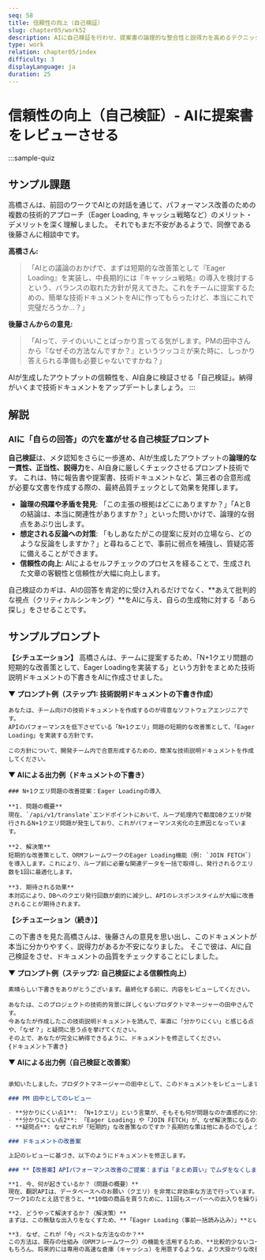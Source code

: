 ```yaml
---
seq: 58
title: 信頼性の向上（自己検証）
slug: chapter05/work52
description: AIに自己検証を行わせ、提案書の論理的な整合性と説得力を高めるテクニックを学ぶ
type: work
relation: chapter05/index
difficulty: 3
displayLanguage: ja
duration: 25
---
```


# 信頼性の向上（自己検証）- AIに提案書をレビューさせる

:::sample-quiz

## サンプル課題
高橋さんは、前回のワークでAIとの対話を通じて、パフォーマンス改善のための複数の技術的アプローチ（Eager Loading, キャッシュ戦略など）のメリット・デメリットを深く理解しました。
それでもまだ不安があるようで、同僚である後藤さんに相談中です。

**高橋さん:**
> 「AIとの議論のおかげで、まずは短期的な改善策として『Eager Loading』を実装し、中長期的には『キャッシュ戦略』の導入を検討するという、バランスの取れた方針が見えてきた。これをチームに提案するための、簡単な技術ドキュメントをAIに作ってもらったけど、本当にこれで完璧だろうか…？」

**後藤さんからの意見:**
> 「AIって、テイのいいことばっかり言ってる気がします。PMの田中さんから『なぜその方法なんですか？』というツッコミが来た時に、しっかり答えられる準備も必要じゃないですかね？」

AIが生成したアウトプットの信頼性を、AI自身に検証させる「自己検証」。納得がいくまで技術ドキュメントをアップデートしましょう。
:::

## 解説

### AIに「自らの回答」の穴を塞がせる自己検証プロンプト

**自己検証**は、メタ認知をさらに一歩進め、AIが生成したアウトプットの**論理的な一貫性、正当性、説得力**を、AI自身に厳しくチェックさせるプロンプト技術です。
これは、特に報告書や提案書、技術ドキュメントなど、第三者の合意形成が必要な文書を作成する際の、最終品質チェックとして効果を発揮します。

- **論理の飛躍や矛盾を発見**: 「この主張の根拠はどこにありますか？」「AとBの結論は、本当に関連性がありますか？」といった問いかけで、論理的な弱点をあぶり出します。
- **想定される反論への対策**: 「もしあなたがこの提案に反対の立場なら、どのような反論をしますか？」と尋ねることで、事前に弱点を補強し、質疑応答に備えることができます。
- **信頼性の向上**: AIによるセルフチェックのプロセスを経ることで、生成された文章の客観性と信頼性が大幅に向上します。

自己検証のカギは、AIの回答を肯定的に受け入れるだけでなく、**あえて批判的な視点（クリティカルシンキング）**をAIに与え、自らの生成物に対する「あら探し」をさせることです。

## サンプルプロンプト

**【シチュエーション】**
高橋さんは、チームに提案するため、「N+1クエリ問題の短期的な改善策として、Eager Loadingを実装する」という方針をまとめた技術説明ドキュメントの下書きをAIに作成させました。

**▼ プロンプト例（ステップ1: 技術説明ドキュメントの下書き作成）**

```
あなたは、チーム向けの技術ドキュメントを作成するのが得意なソフトウェアエンジニアです。
APIのパフォーマンスを低下させている「N+1クエリ」問題の短期的な改善策として、「Eager Loading」を実装する方針です。

この方針について、開発チーム内で合意形成するための、簡潔な技術説明ドキュメントを作成してください。
```

**▼ AIによる出力例（ドキュメントの下書き）**

```
### N+1クエリ問題の改善提案：Eager Loadingの導入

**1. 問題の概要**
現在、`/api/v1/translate`エンドポイントにおいて、ループ処理内で都度DBクエリが発行されるN+1クエリ問題が発生しており、これがパフォーマンス劣化の主原因となっています。

**2. 解決策**
短期的な改善策として、ORMフレームワークのEager Loading機能（例: `JOIN FETCH`）を導入します。これにより、ループ前に必要な関連データを一括で取得し、発行されるクエリ数を1回に最適化します。

**3. 期待される効果**
本対応により、DBへのクエリ発行回数が劇的に減少し、APIのレスポンスタイムが大幅に改善されることが期待されます。
```

**【シチュエーション（続き）】**

この下書きを見た高橋さんは、後藤さんの意見を思い出し、このドキュメントが本当に分かりやすく、説得力があるか不安になりました。
そこで彼は、AIに自己検証をさせ、ドキュメントの品質をチェックすることにしました。

**▼ プロンプト例（ステップ2: 自己検証による信頼性向上）**

```
素晴らしい下書きをありがとうございます。最終化する前に、内容をレビューしてください。

あなたは、このプロジェクトの技術的背景に詳しくないプロダクトマネージャーの田中さんです。
今あなたが作成したこの技術説明ドキュメントを読んで、率直に「分かりにくい」と感じる点や、「なぜ？」と疑問に思う点を挙げてください。
その上で、あなたが完全に納得できるように、ドキュメントを修正してください。
{ドキュメント下書き}
```

**▼ AIによる出力例（自己検証と改善案）**

```markdown

承知いたしました。プロダクトマネージャーの田中として、このドキュメントをレビューします。

### PM 田中としてのレビュー

- **分かりにくい点1**: 「N+1クエリ」という言葉が、そもそも何が問題なのか直感的に分かりません。
- **分かりにくい点2**: 「Eager Loading」や「JOIN FETCH」が、なぜ解決策になるのか、その仕組みがイメージできません。
- **疑問点**: なぜこれが「短期的」な改善策なのですか？長期的な策は他にあるのでしょうか？

### ドキュメントの改善案

上記のレビューに基づき、以下のようにドキュメントを修正します。

### **【改善案】APIパフォーマンス改善のご提案：まずは「まとめ買い」でムダをなくしましょう！**

**1. 今、何が起きているか？（問題の概要）**
現在、翻訳APIは、データベースへのお願い（クエリ）を非常に非効率な方法で行っています。
ワーク1のたとえ話で言うと、**10個の商品を買うために、11回もスーパーへの出入りを繰り返している**状態です。これが、APIが遅い根本原因（N+1クエリ問題）です。

**2. どうやって解決するか？（解決策）**
まずは、この無駄な出入りをなくすため、**「Eager Loading（事前一括読み込み）」**という方法で、**最初に買うものリストを渡し、一度の入店で全ての商品をまとめてカートに入れる**ように修正します。これにより、データベースへのお願いは、たった1回で済むようになります。

**3. なぜ、これが「今」ベストな方法なのか？**
この方法は、既存の仕組み（ORMフレームワーク）の機能を活用するため、**比較的少ないコード修正で、迅速かつ確実に効果を出せる**という大きなメリットがあります。
もちろん、将来的には専用の高速な倉庫（キャッシュ）を用意するような、より大掛かりな改善も考えられますが、まずはこの「まとめ買い」作戦で、お客様が感じているストレスを最速で解消することが、最も賢明な判断だと考えています。

```